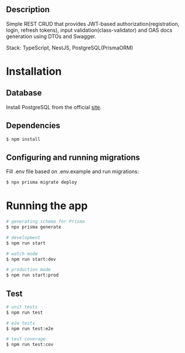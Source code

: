 ## Description

Simple REST CRUD that provides JWT-based authorization(registration, login, refresh tokens), input validation(class-validator) and OAS docs generation using DTOs and Swagger.

Stack: TypeScript, NestJS, PostgreSQL(PrismaORM)


# Installation

## Database
Install PostgreSQL from the official [site](https://www.postgresql.org/download/). 
## Dependencies
```bash
$ npm install
```
## Configuring and running migrations
Fill .env file based on .env.example and run migrations:
```bash
$ npx prisma migrate deploy
```
# Running the app

```bash
# generating schema for Prisma
$ npx prisma generate
```

```bash
# development
$ npm run start

# watch mode
$ npm run start:dev

# production mode
$ npm run start:prod
```

## Test

```bash
# unit tests
$ npm run test

# e2e tests
$ npm run test:e2e

# test coverage
$ npm run test:cov
```


